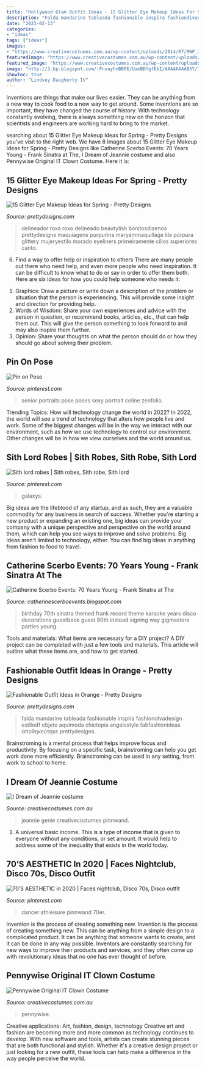 ```yaml
---
title: "Hollywood Glam Outfit Ideas - 15 Glitter Eye Makeup Ideas For Spring"
description: "Falda mandarine tableada fashionable inspira fashiondivadesign estilodf objeto aquimoda chictopia angelsstyle fabfashionideas αποθηκεύτηκε prettydesigns"
date: "2023-02-13"
categories:
- "ideas"
tags: ["ideas"]
images:
- "https://www.creativecostumes.com.au/wp-content/uploads/2014/07/RWP_262_web-768x1024.jpg"
featuredImage: "https://www.creativecostumes.com.au/wp-content/uploads/2014/07/RWP_262_web-768x1024.jpg"
featured_image: "https://www.creativecostumes.com.au/wp-content/uploads/2018/07/CC_April_18_213-768x1024.jpg"
image: "http://3.bp.blogspot.com/-FnuuyhnBB0E/UamBDfgfEbI/AAAAAAAAB5Y/Tozz4KaUexw/s1600/Catherine_Scerbo_70th_Birthday_Party-023.jpg"
ShowToc: true
author: "Lindsey Daugherty IV"
---
```



Inventions are things that make our lives easier. They can be anything from a new way to cook food to a new way to get around. Some inventions are so important, they have changed the course of history. With technology constantly evolving, there is always something new on the horizon that scientists and engineers are working hard to bring to the market.

	

		
searching about 15 Glitter Eye Makeup Ideas for Spring - Pretty Designs you've visit to the right web. We have 8 Images about 15 Glitter Eye Makeup Ideas for Spring - Pretty Designs like Catherine Scerbo Events: 70 Years Young - Frank Sinatra at The, I Dream of Jeannie costume and also Pennywise Original IT Clown Costume. Here it is:
		
    
## 15 Glitter Eye Makeup Ideas For Spring - Pretty Designs

<img loading=lazy src="http://www.prettydesigns.com/wp-content/uploads/2015/01/Purple-Glitter-Eye-Makeup.jpg" onerror="this.onerror=null;this.src='https://tse2.mm.bing.net/th?id=OIP.5Z0oifXi2zpCqJbRhacTZAHaLM&amp;pid=15.1';" alt="15 Glitter Eye Makeup Ideas for Spring - Pretty Designs">

_Source: prettydesigns.com_

>delineador roxa roxo delineado beautylish bonitosdisenos prettydesigns maquiagens purpurina maryammaquillage lila púrpura glittery mujeryestilo morado eyeliners primeiramente cílios superiores canto. 

	

6) Find a way to offer help or inspiration to others
There are many people out there who need help, and even more people who need inspiration. It can be difficult to know what to do or say in order to offer them both. Here are six ideas for how you could help someone who needs it: 
1. Graphics: Draw a picture or write down a description of the problem or situation that the person is experiencing. This will provide some insight and direction for providing help. 
2. Words of Wisdom: Share your own experiences and advice with the person in question, or recommend books, articles, etc., that can help them out. This will give the person something to look forward to and may also inspire them further. 
3. Opinion: Share your thoughts on what the person should do or how they should go about solving their problem.

    
## Pin On Pose

<img loading=lazy src="https://i.pinimg.com/736x/64/25/70/6425704ae5ab6afa1f8591dacb438a72--senior-portraits-celine.jpg" onerror="this.onerror=null;this.src='https://tse1.mm.bing.net/th?id=OIP.tGigeAWUswR3k9WE9kaQvgHaLJ&amp;pid=15.1';" alt="Pin on Pose">

_Source: pinterest.com_

>senior portraits pose poses sexy portrait celine zenfolio. 

	

Trending Topics: How will technology change the world in 2022?
In 2022, the world will see a trend of technology that alters how people live and work. Some of the biggest changes will be in the way we interact with our environment, such as how we use technology to control our environment. Other changes will be in how we view ourselves and the world around us.

    
## Sith Lord Robes | Sith Robes, Sith Robe, Sith Lord

<img loading=lazy src="https://i.pinimg.com/736x/c6/30/7c/c6307cf81e0e6cb2f27bc6abb7bf1a3f.jpg" onerror="this.onerror=null;this.src='https://tse2.mm.bing.net/th?id=OIP.PU8lxzFu-YKlyGRr0HbHsQHaJ3&amp;pid=15.1';" alt="Sith lord robes | Sith robes, Sith robe, Sith lord">

_Source: pinterest.com_

>galaxys. 

	

Big ideas are the lifeblood of any startup, and as such, they are a valuable commodity for any business in search of success. Whether you're starting a new product or expanding an existing one, big ideas can provide your company with a unique perspective and perspective on the world around them, which can help you see ways to improve and solve problems. Big ideas aren't limited to technology, either. You can find big ideas in anything from fashion to food to travel.

    
## Catherine Scerbo Events: 70 Years Young - Frank Sinatra At The

<img loading=lazy src="http://3.bp.blogspot.com/-FnuuyhnBB0E/UamBDfgfEbI/AAAAAAAAB5Y/Tozz4KaUexw/s1600/Catherine_Scerbo_70th_Birthday_Party-023.jpg" onerror="this.onerror=null;this.src='https://tse3.mm.bing.net/th?id=OIP.IjjHv6E1-uOWc-aHvx4z4QHaE7&amp;pid=15.1';" alt="Catherine Scerbo Events: 70 Years Young - Frank Sinatra at The">

_Source: catherinescerboevents.blogspot.com_

>birthday 70th sinatra themed frank record theme karaoke years disco decorations guestbook guest 80th instead signing way gigmasters parties young. 

	

Tools and materials: What items are necessary for a DIY project?
A DIY project can be completed with just a few tools and materials. This article will outline what these items are, and how to get started.

    
## Fashionable Outfit Ideas In Orange - Pretty Designs

<img loading=lazy src="http://www.prettydesigns.com/wp-content/uploads/2014/06/Pretty-Orange-Maxi-Dress-Outfit-Idea.jpg" onerror="this.onerror=null;this.src='https://tse3.mm.bing.net/th?id=OIP.n5w310jUJgVHe4mY0NK_mQHaK0&amp;pid=15.1';" alt="Fashionable Outfit Ideas in Orange - Pretty Designs">

_Source: prettydesigns.com_

>falda mandarine tableada fashionable inspira fashiondivadesign estilodf objeto aquimoda chictopia angelsstyle fabfashionideas αποθηκεύτηκε prettydesigns. 

	

Brainstroming is a mental process that helps improve focus and productivity. By focusing on a specific task, brainstroming can help you get work done more efficiently. Brainstroming can be used in any setting, from work to school to home.

    
## I Dream Of Jeannie Costume

<img loading=lazy src="https://www.creativecostumes.com.au/wp-content/uploads/2014/07/RWP_262_web-768x1024.jpg" onerror="this.onerror=null;this.src='https://tse4.mm.bing.net/th?id=OIP.SJuwtcUJW_h31dw_01iy1QHaJ4&amp;pid=15.1';" alt="I Dream of Jeannie costume">

_Source: creativecostumes.com.au_

>jeannie genie creativecostumes pinnwand. 

	

1. A universal basic income. This is a type of income that is given to everyone without any conditions, or set amount. It would help to address some of the inequality that exists in the world today.

    
## 70’S AESTHETIC In 2020 | Faces Nightclub, Disco 70s, Disco Outfit

<img loading=lazy src="https://i.pinimg.com/736x/16/41/f3/1641f3813a18af6d995e37259642740a.jpg" onerror="this.onerror=null;this.src='https://tse4.mm.bing.net/th?id=OIP.7f1hbG6CQqCmKyyyfR8-1gHaLA&amp;pid=15.1';" alt="70’S AESTHETIC in 2020 | Faces nightclub, Disco 70s, Disco outfit">

_Source: pinterest.com_

>dancer athleisure pinnwand 70er. 

	

Invention is the process of creating something new.
Invention is the process of creating something new. This can be anything from a simple design to a complicated product. It can be anything that someone wants to create, and it can be done in any way possible. Inventors are constantly searching for new ways to improve their products and services, and they often come up with revolutionary ideas that no one has ever thought of before.

    
## Pennywise Original IT Clown Costume

<img loading=lazy src="https://www.creativecostumes.com.au/wp-content/uploads/2018/07/CC_April_18_213-768x1024.jpg" onerror="this.onerror=null;this.src='https://tse4.mm.bing.net/th?id=OIP.dNA8Mti6p9uNXnGjDyWdOAHaJ4&amp;pid=15.1';" alt="Pennywise Original IT Clown Costume">

_Source: creativecostumes.com.au_

>pennywise. 

	

Creative applications: Art, fashion, design, technology
Creative art and fashion are becoming more and more common as technology continues to develop. With new software and tools, artists can create stunning pieces that are both functional and stylish. Whether it's a creative design project or just looking for a new outfit, these tools can help make a difference in the way people perceive the world.


